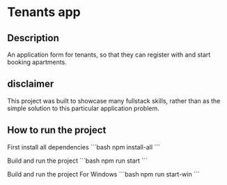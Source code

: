 # Tenants app

## Description

An application form for tenants, so that they can register with and start booking apartments.

## disclaimer

This project was built to showcase many fullstack skills, rather than as the simple solution to this particular application problem.

## How to run the project

First install all dependencies
´´´bash
npm install-all
´´´

Build and run the project
´´´bash
npm run start
´´´

Build and run the project For Windows
´´´bash
npm run start-win
´´´